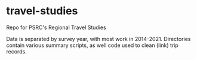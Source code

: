 # travel-studies
Repo for PSRC's Regional Travel Studies

Data is separated by survey year, with most work in 2014-2021. Directories contain various summary scripts, as well code used to clean (link) trip records. 
